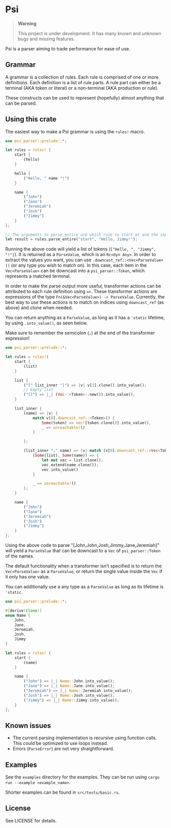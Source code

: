 # Psi
>
> **Warning**
>
> This project is under development. It has many known and unknown bugs and missing features.

Psi is a parser aiming to trade performance for ease of use.

## Grammar

A grammar is a collection of rules.
Each rule is comprised of one or more definitions.
Each definition is a list of rule parts.
A rule part can either be a terminal (AKA token or literal) or a non-terminal (AKA production or rule).

These constructs can be used to represent (hopefully) almost anything that can be parsed.

## Using this crate

The easiest way to make a Psi grammar is using the `rules!` macro.

```rust
use psi_parser::prelude::*;

let rules = rules! {
    start {
        (hello)
    }

    hello {
        ("Hello, " name "!")
    }

    name {
        ("John")
        ("Jane")
        ("Jeremiah")
        ("Josh")
        ("Jimmy")
    }
};

// The arguments to parse_entire are which rule to start at and the input.
let result = rules.parse_entire("start", "Hello, Jimmy!");
```

Running the above code will yield a list of tokens (`["Hello, ", "Jimmy", "!"]`).
It is returned as a `ParseValue`, which is an `Rc<dyn Any>`.
In order to extract the values you want, you can use `.downcast_ref::<Vec<ParseValue>()` (or any type you wish to match on). In this case, each item in the `Vec<ParseValue>` can be downcast into a `psi_parser::Token`, which represents a matched terminal.

In order to make the parse output more useful, transformer actions can be attributed to each rule definition using `=>`.
These transformer actions are expressions of the type `Fn(&Vec<ParseValue>) -> ParseValue`.
Currently, the best way to use these actions is to match on indices using `downcast_ref` (as above) and clone when needed.

You can return anything as a `ParseValue`, as long as it has a `'static` lifetime, by using `.into_value()`, as seen below.

Make sure to remember the semicolon (`;`) at the end of the transformer expression!

```rust
use psi_parser::prelude::*;

let rules = rules!{
    start {
        (list)
    }

    list {
        ("[" list_inner "]") => |v| v[1].clone().into_value();
        // Empty list
        ("[]") => |_| (Vec::<Token>::new()).into_value();
    }

    list_inner {
        (name) => |v| {
            match v[0].downcast_ref::<Token>() {
                Some(token) => vec![token.clone()].into_value(),
                _ => unreachable!()
            }

        };

        (list_inner "," name) => |v| match (v[0].downcast_ref::<Vec<Token>>(), v[2].downcast_ref::<Token>()) {
            (Some(list), Some(name)) => {
                let mut vec = list.clone();
                vec.extend(name.clone());
                vec.into_value()
            }

            _ => unreachable!()
        };
    }

    name {
        ("John")
        ("Jane")
        ("Jeremiah")
        ("Josh")
        ("Jimmy")
    }
};
```

Using the above code to parse "[John,John,Josh,Jimmy,Jane,Jeremiah]" will yield a `ParseValue` that can be downcast to a `Vec` of `psi_parser::Token` of the names.

The default functionality when a transformer isn't specified is to return the `Vec<ParseValue>` as a `ParseValue`, or return the single value inside the `Vec` if it only has one value.

You can additionally use a any type as a `ParseValue` as long as its lifetime is `'static`.

```rust
use psi_parser::prelude::*;

#[derive(Clone)]
enum Name {
    John,
    Jane,
    Jeremiah,
    Josh,
    Jimmy
}

let rules = rules! {
    start {
        (name)
    }

    name {
        ("John") => |_| Name::John.into_value();
        ("Jane") => |_| Name::Jane.into_value();
        ("Jeremiah") => |_| Name::Jeremiah.into_value();
        ("Josh") => |_| Name::Josh.into_value();
        ("Jimmy") => |_| Name::Jimmy.into_value();
    }
};
```

## Known issues

- The current parsing implementation is recursive using function calls. This could be optimized to use loops instead.
- Errors (`ParseError`) are not very straightforward.

## Examples

See the `examples` directory for the examples.
They can be run using `cargo run --example <example_name>`.

Shorter examples can be found in `src/tests/basic.rs`.

## License

See LICENSE for details.

